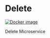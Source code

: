 # Delete
  [![Docker image][docker-image]][docker-url]

Delete Microservice


[docker-image]: https://img.shields.io/badge/docker-image-blue.svg?style=flat-square
[docker-url]: https://hub.docker.com/r/blinkbox/delete
